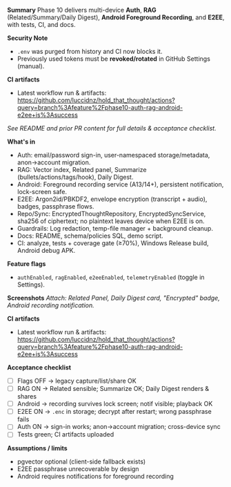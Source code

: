 **Summary**
Phase 10 delivers multi-device **Auth**, **RAG** (Related/Summary/Daily Digest), **Android Foreground Recording**, and **E2EE**, with tests, CI, and docs.

**Security Note**
- `.env` was purged from history and CI now blocks it.
- Previously used tokens must be **revoked/rotated** in GitHub Settings (manual).

**CI artifacts**
- Latest workflow run & artifacts: https://github.com/luccidnz/hold_that_thought/actions?query=branch%3Afeature%2Fphase10-auth-rag-android-e2ee+is%3Asuccess

_See README and prior PR content for full details & acceptance checklist._

**What's in**
- Auth: email/password sign-in, user-namespaced storage/metadata, anon→account migration.
- RAG: Vector index, Related panel, Summarize (bullets/actions/tags/hook), Daily Digest.
- Android: Foreground recording service (A13/14+), persistent notification, lock-screen safe.
- E2EE: Argon2id/PBKDF2, envelope encryption (transcript + audio), badges, passphrase flows.
- Repo/Sync: EncryptedThoughtRepository, EncryptedSyncService, sha256 of ciphertext; no plaintext leaves device when E2EE is on.
- Guardrails: Log redaction, temp-file manager + background cleanup.
- Docs: README, schema/policies SQL, demo script.
- CI: analyze, tests + coverage gate (≥70%), Windows Release build, Android debug APK.

**Feature flags**
- `authEnabled`, `ragEnabled`, `e2eeEnabled`, `telemetryEnabled` (toggle in Settings).

**Screenshots**
_Attach: Related Panel, Daily Digest card, "Encrypted" badge, Android recording notification._

**CI artifacts**
- Latest workflow run & artifacts: https://github.com/luccidnz/hold_that_thought/actions?query=branch%3Afeature%2Fphase10-auth-rag-android-e2ee+is%3Asuccess

**Acceptance checklist**
- [ ] Flags OFF → legacy capture/list/share OK
- [ ] RAG ON → Related sensible; Summarize OK; Daily Digest renders & shares
- [ ] Android → recording survives lock screen; notif visible; playback OK
- [ ] E2EE ON → `.enc` in storage; decrypt after restart; wrong passphrase fails
- [ ] Auth ON → sign-in works; anon→account migration; cross-device sync
- [ ] Tests green; CI artifacts uploaded

**Assumptions / limits**
- pgvector optional (client-side fallback exists)
- E2EE passphrase unrecoverable by design
- Android requires notifications for foreground recording
